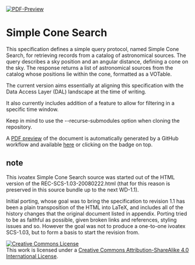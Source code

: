 [![PDF-Preview](https://img.shield.io/badge/PDF-Preview-blue)](https://github.com/ivoa-std/ConeSearch/releases/download/auto-pdf-preview/ConeSearch-draft.pdf)

# Simple Cone Search

This specification defines a simple query protocol, named Simple Cone
Search, for retrieving records from a catalog of astronomical sources.
The query describes a sky position and an angular distance, defining a
cone on the sky. The response returns a list of astronomical sources
from the catalog whose positions lie within the cone, formatted as a
VOTable. 

The current version aims essentially at aligning this specification with
the Data Access Layer (DAL) landscape at the time of writing.

It also currently includes addition of a feature to allow for filtering 
in a specific time window.

Keep in mind to use the --recurse-submodules option when cloning the
repository.

A [PDF preview](https://github.com/ivoa-std/ConeSearch/releases/download/auto-pdf-preview/ConeSearch-draft.pdf
"PRE-RELEASE, DO NOT PUBLISH") of the document is automatically generated by a GitHub 
workflow and available
[here](https://github.com/ivoa-std/ConeSearch/releases/download/auto-pdf-preview/ConeSearch-draft.pdf
"PRE-RELEASE, DO NOT PUBLISH") or clicking on the badge on top.

## note 

This ivoatex Simple Cone Search source was started out of the
HTML version of the REC-SCS-1.03-20080222.html (that for this reason is
preserved in this source bundle up to the next WD-1.1).

Initial porting, whose goal was to bring the specification to revision
1.1  has been a plain transposition of the HTML into LaTeX, and includes
all of the history changes that the original document listed in
appendix.  Porting tried to be as faithful as possible, given broken
links and references, styling issues and so. However the goal was not to
produce a one-to-one ivoatex SCS-1.03, but to form a basis to start the
revision from.

<a rel="license" href="http://creativecommons.org/licenses/by-sa/4.0/">
<img alt="Creative Commons License" style="border-width:0"
src="https://i.creativecommons.org/l/by-sa/4.0/88x31.png" /></a> <br />
This work is licensed under a <a rel="license"
href="http://creativecommons.org/licenses/by-sa/4.0/"> Creative Commons
Attribution-ShareAlike 4.0 International License</a>.
  
